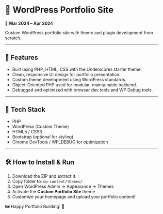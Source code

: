 # 🎨 WordPress Portfolio Site

📅 **Mar 2024 – Apr 2024**

Custom WordPress portfolio site with theme and plugin development from scratch.

---

## 🚀 Features

- Built using PHP, HTML, CSS with the Underscores starter theme.
- Clean, responsive UI design for portfolio presentation.
- Custom theme development using WordPress standards.
- Object-Oriented PHP used for modular, maintainable backend.
- Debugged and optimized with browser dev tools and WP Debug tools.

---

## 🧰 Tech Stack

- PHP
- WordPress (Custom Theme)
- HTML5 / CSS3
- Bootstrap (optional for styling)
- Chrome DevTools / WP_DEBUG for optimization

---

## 🛠 How to Install & Run

1. Download the ZIP and extract it.
2. Copy folder to: `wp-content/themes/`
3. Open WordPress Admin → Appearance → Themes
4. Activate the **Custom Portfolio Site** theme
5. Customize your homepage and upload your portfolio content!

🖼 Happy Portfolio Building! 💼
